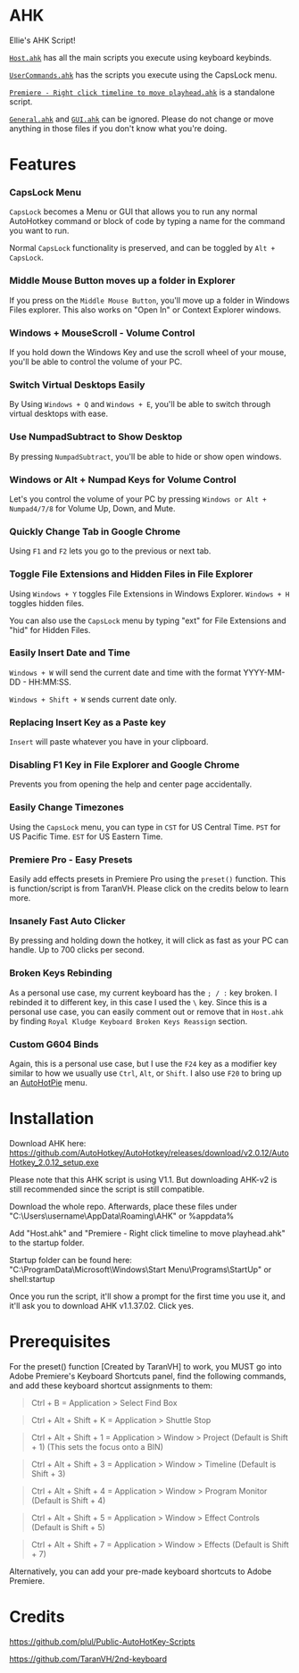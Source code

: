 # AHK

Ellie's AHK Script!

[`Host.ahk`](https://github.com/ellierewind/AHK/blob/main/Host.ahk) has all the main scripts you execute using keyboard keybinds.

[`UserCommands.ahk`](https://github.com/ellierewind/AHK/blob/main/GUI/UserCommands.ahk) has the scripts you execute using the CapsLock menu.

[`Premiere - Right click timeline to move playhead.ahk`](https://github.com/ellierewind/AHK/blob/main/Settings/Premiere%20-%20Right%20click%20timeline%20to%20move%20playhead.ahk) is a standalone script.

[`General.ahk`](https://github.com/ellierewind/AHK/blob/main/Settings/General.ahk) and [`GUI.ahk`](https://github.com/ellierewind/AHK/blob/main/GUI/GUI.ahk) can be ignored. Please do not change or move anything in those files if you don't know what you're doing.


# Features

### CapsLock Menu

`CapsLock` becomes a Menu or GUI that allows you to run any normal AutoHotkey command or block of code by typing a name for the command you want to run.

Normal `CapsLock` functionality is preserved, and can be toggled by `Alt + CapsLock`.


### Middle Mouse Button moves up a folder in Explorer

If you press on the `Middle Mouse Button`, you'll move up a folder in Windows Files explorer. This also works on "Open In" or Context Explorer windows.

### Windows + MouseScroll - Volume Control

If you hold down the Windows Key and use the scroll wheel of your mouse, you'll be able to control the volume of your PC.

### Switch Virtual Desktops Easily

By Using `Windows + Q` and `Windows + E`, you'll be able to switch through virtual desktops with ease.

### Use NumpadSubtract to Show Desktop

By pressing `NumpadSubtract`, you'll be able to hide or show open windows.

### Windows or Alt + Numpad Keys for Volume Control

Let's you control the volume of your PC by pressing `Windows or Alt + Numpad4/7/8` for Volume Up, Down, and Mute.

### Quickly Change Tab in Google Chrome

Using `F1` and `F2` lets you go to the previous or next tab.

### Toggle File Extensions and Hidden Files in File Explorer

Using `Windows + Y` toggles File Extensions in Windows Explorer. `Windows + H` toggles hidden files.

You can also use the `CapsLock` menu by typing "ext" for File Extensions and "hid" for Hidden Files.

### Easily Insert Date and Time

`Windows + W` will send the current date and time with the format YYYY-MM-DD - HH:MM:SS.

`Windows + Shift + W` sends current date only.

### Replacing Insert Key as a Paste key

`Insert` will paste whatever you have in your clipboard.

### Disabling F1 Key in File Explorer and Google Chrome

Prevents you from opening the help and center page accidentally.

### Easily Change Timezones

Using the `CapsLock` menu, you can type in `CST` for US Central Time. `PST` for US Pacific Time. `EST` for US Eastern Time.

### Premiere Pro  - Easy Presets

Easily add effects presets in Premiere Pro using the `preset()` function. This is function/script is from TaranVH. Please click on the credits below to learn more.

### Insanely Fast Auto Clicker

By pressing and holding down the hotkey, it will click as fast as your PC can handle. Up to 700 clicks per second.

### Broken Keys Rebinding

As a personal use case, my current keyboard has the `; / :` key broken. I rebinded it to different key, in this case I used the `\` key. Since this is a personal use case, you can easily comment out or remove that in `Host.ahk` by finding `Royal Kludge Keyboard Broken Keys Reassign` section.

### Custom G604 Binds

Again, this is a personal use case, but I use the `F24` key as a modifier key similar to how we usually use  `Ctrl`, `Alt`, or `Shift`. I also use `F20` to bring up an [AutoHotPie](https://github.com/dumbeau/AutoHotPie) menu.

# Installation

Download AHK here: https://github.com/AutoHotkey/AutoHotkey/releases/download/v2.0.12/AutoHotkey_2.0.12_setup.exe

Please note that this AHK script is using V1.1. But downloading AHK-v2 is still recommended since the script is still compatible.

Download the whole repo. Afterwards, place these files under "C:\Users\username\AppData\Roaming\AHK" or %appdata%

Add "Host.ahk" and "Premiere - Right click timeline to move playhead.ahk" to the startup folder.

Startup folder can be found here: "C:\ProgramData\Microsoft\Windows\Start Menu\Programs\StartUp" or shell:startup

Once you run the script, it'll show a prompt for the first time you use it, and it'll ask you to download AHK v1.1.37.02. Click yes.

# Prerequisites
 For the preset() function [Created by TaranVH] to work, you MUST go into Adobe Premiere's Keyboard Shortcuts panel, find the following commands, and add these keyboard shortcut assignments to them:
 
 >Ctrl +               B  =      Application > Select Find Box

 >Ctrl + Alt + Shift + K =      Application > Shuttle Stop

 >Ctrl + Alt + Shift + 1 =      Application > Window > Project         (Default is Shift + 1) 
(This sets the focus onto a BIN) 

 >Ctrl + Alt + Shift + 3 =      Application > Window > Timeline        (Default is Shift + 3)

 >Ctrl + Alt + Shift + 4 =      Application > Window > Program Monitor (Default is Shift + 4)

 >Ctrl + Alt + Shift + 5 =      Application > Window > Effect Controls (Default is Shift + 5)

 >Ctrl + Alt + Shift + 7 =      Application > Window > Effects         (Default is Shift + 7)
 

 Alternatively, you can add your pre-made keyboard shortcuts to Adobe Premiere.

# Credits

https://github.com/plul/Public-AutoHotKey-Scripts

https://github.com/TaranVH/2nd-keyboard